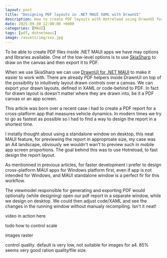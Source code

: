 ```yaml
---
layout: post
title: "Designing PDF layouts in .NET MAUI XAML with DrawnUI"
description: How to create PDF layouts with Hotreload using DrawnUI for .NET MAUI.
date: 2025-09-30 12:00:00 +0000
categories: [MAUI]
tags: [pdf, dotnetmaui]
image: /assets/img/xxx.jpg
---
```


To be able to create PDF files inside .NET MAUI apps we have may options and libraries available. One of the low-level options is to use [SkiaSharp](https://github.com/mono/SkiaSharp) to draw on the canvas and then export it to PDF. 

When we use SkiaSharp we can use [DrawnUI for .NET MAUI](https://github.com/taublast/DrawnUi.Maui) to make it easier to work with. There are already PDF helpers inside DrawnUI on top of the possibility to intuitively layout drawn controls over a canvas. We can export your drawn layouts, defined in XAML or code-behind to PDF. In fact for drawn layout is doesn't matter where they are drawn into, be it a PDF canvas or an app screen.

This article was born over a recent case i had to create a PDF report for a cross-platform app that measures vehicle dynamics. In modern times we try to go as fastest as possible so i had to find a way to design the report in a shortest time.

I instatly thought about using a standalone window on desktop, this neat MAUI feature,  for previewing the report in approproate size, my case was an A4 landscape, obviously we wouldn't wan't to preview such in mobile app screen proportions.  The goal behind this was to use Hotreload, to fast design the report layout.

As mentionned in previous articles, for faster development i prefer to design cross-platform MAUI apps for Windows platform first, even if app is not intended for Windows, and MAUI standalone window is a perfect fir for this workflow.

The viewmodel responsible for generating and exporting PDF would optionally (while designing) open our pdf report in a separate window, while we design on desktop. We could then adjust code/XAML and see the changes in the running window without manualy recompiling. Isn't it neat!

video in action here

todo how to control scale

images raster

control quality. default is very low, not suitable for images for a4. 85% seems very good ration quality/file size.


<style>

.video-container {
  position: relative;
  padding-bottom: 56.25%; /* 16:9 aspect ratio */
  height: 0;
  overflow: hidden;
  max-width: 100%;
  background: #000;
  margin-bottom: 1em;
}

.video-container iframe {
  position: absolute;
  top: 0;
  left: 0;
  width: 100%;
  height: 100%;
}

.video-container-github {
    min-height: 200px;
    background: #000;
    margin-bottom: 1em;
}

.video-container-github video {
  width: 100%;
  height: 100%;
}

</style>

<!-- Place this tag in your head or just before your close body tag. -->
<script async defer src="https://buttons.github.io/buttons.js"></script>

